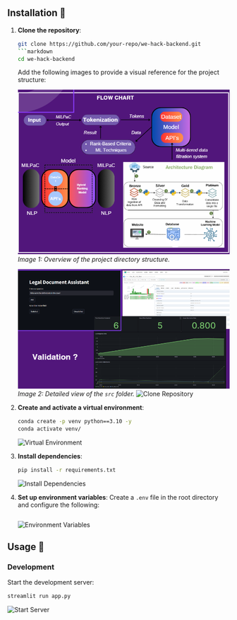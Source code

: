 ## Installation 🚀
1. **Clone the repository**:
    ```bash
    git clone https://github.com/your-repo/we-hack-backend.git
    ```markdown
    cd we-hack-backend
    ```

    Add the following images to provide a visual reference for the project structure:

    ![Image 1](img_rd/image1.png)
    *Image 1: Overview of the project directory structure.*

    ![Image 2](img_rd/image2.png)
    *Image 2: Detailed view of the `src` folder.*
    ![Clone Repository](https://media.giphy.com/media/3o7abldj0b3rxrZUxW/giphy.gif)

2. **Create and activate a virtual environment**:
    ```bash
    conda create -p venv python==3.10 -y
    conda activate venv/
    ```
    ![Virtual Environment](https://media.giphy.com/media/26AHONQ79FdWZhAI0/giphy.gif)

3. **Install dependencies**:
    ```bash
    pip install -r requirements.txt
    ```
    ![Install Dependencies](https://media.giphy.com/media/3o7abKhOpu0NwenH3O/giphy.gif)

4. **Set up environment variables**:
    Create a `.env` file in the root directory and configure the following:
    ```

    ```
    ![Environment Variables](https://media.giphy.com/media/l0HlNQ03J5JxX6lva/giphy.gif)

## Usage 🎉
### Development
Start the development server:
```bash
streamlit run app.py
```
![Start Server](https://media.giphy.com/media/3o7abldj0b3rxrZUxW/giphy.gif)
